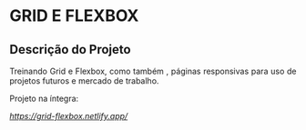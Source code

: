 #  GRID E FLEXBOX
## Descrição do Projeto
<p align="justify"> Treinando Grid e Flexbox, como também , páginas responsivas para uso de projetos futuros e mercado de trabalho.</p>


Projeto na íntegra: 

*https://grid-flexbox.netlify.app/*
